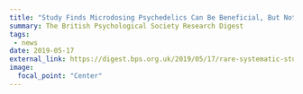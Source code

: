 ```yaml
---
title: "Study Finds Microdosing Psychedelics Can Be Beneficial, But Not In The Way That Users Most Expect"
summary: The British Psychological Society Research Digest
tags:
 - news
date: 2019-05-17
external_link: https://digest.bps.org.uk/2019/05/17/rare-systematic-study-of-the-effects-of-microdosing-psychedlics-finds-benefits-but-not-of-the-kind-that-users-most-expect/
image:
  focal_point: "Center"
---
```

